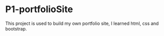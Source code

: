 # P1-portfolioSite
This project is used to build my own portfolio site, I learned html, css and bootstrap.
